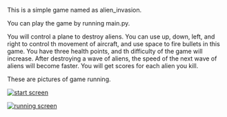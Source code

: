 This is a simple game named as alien_invasion.

You can play the game by running main.py.

You will control a plane to destroy aliens. You can use up, down, left, and right to control th movement of aircraft,
 and use space to fire bullets in this game. You have three health points, and th difficulty of the game will increase.
 After destroying a wave of aliens, the speed of the next wave of aliens will become faster. You will get scores for 
each alien you kill.

These are pictures of game running.

[![start screen](https://s21.ax1x.com/2024/06/23/pkraXrR.png)](https://imgse.com/i/pkraXrR)

[![running screen](https://s21.ax1x.com/2024/06/23/pkraxVx.png)](https://imgse.com/i/pkraxVx)